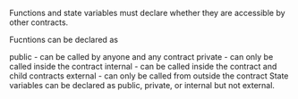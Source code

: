 Functions and state variables must declare whether they are accessible by other contracts.

Fucntions can be declared as

public - can be called by anyone and any contract
private - can only be called inside the contract
internal - can be called inside the contract and child contracts
external - can only be called from outside the contract
State variables can be declared as public, private, or internal but not external.